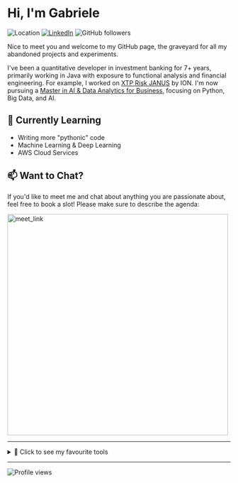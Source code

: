 # Hi, I'm Gabriele

![Location](https://img.shields.io/badge/-Milan,%20Italy-DC143C?style=flat-square&logo=googlemaps&logoColor=white)
[![LinkedIn](https://img.shields.io/badge/-LinkedIn-0077B5?style=flat-square&logo=Linkedin&logoColor=white)](https://www.linkedin.com/in/gabriele-di-corato-002bba117/)
![GitHub followers](https://img.shields.io/github/followers/GabrieleDiCorato?label=Follow&style=social)

Nice to meet you and welcome to my GitHub page, the graveyard for all my abandoned projects and experiments.

I've been a quantitative developer in investment banking for 7+ years, primarily working in Java with exposure to functional analysis and financial engineering. For example, I worked on [XTP Risk JANUS](https://iongroup.com/products/markets/xtp-risk-janus/) by ION. I'm now pursuing a [Master in AI & Data Analytics for Business](https://aidamasterbicocca.it/percorso/), focusing on Python, Big Data, and AI. 


## 🌱 Currently Learning

- Writing more "pythonic" code
- Machine Learning & Deep Learning
- AWS Cloud Services

## 📫 Want to Chat?

If you'd like to meet me and chat about anything you are passionate about, feel free to book a slot! Please make sure to describe the agenda:

<a href="https://calendly.com/gabriele-dicorato/15min" target="_blank"><img width="498" alt="meet_link" src="https://user-images.githubusercontent.com/15426564/144297439-f530f383-e73e-41e0-9914-a9b7d3f432e5.png"></a>

---

<details>
<summary>🔧 Click to see my favourite tools</summary>


This is a list of everything I've worked with. 

<p align="center"><small><em>I have forgotten much that I thought I knew, and learned again much that I had forgotten. I can see many things far off, but many things that are close at hand I cannot see.*</em></small></p>


### Languages

![Python](https://img.shields.io/badge/-Python-3776AB?style=flat-square&logo=Python&logoColor=white)
![Java](https://img.shields.io/badge/-Java-007396?style=flat-square&logo=java&logoColor=white)
![R](https://img.shields.io/badge/-R-276DC3?style=flat-square&logo=r&logoColor=white)
![C++](https://img.shields.io/badge/-C++-00599C?style=flat-square&logo=cplusplus&logoColor=white)
![MATLAB](https://img.shields.io/badge/-MATLAB-0076A8?style=flat-square&logo=mathworks&logoColor=white)
![Wolfram](https://img.shields.io/badge/-Wolfram-DD1100?style=flat-square&logo=wolfram&logoColor=white)

<small>*Mainly confident in Java and Python. Would like to learn Rust and Scala.*</small>

### Databases

![MySQL](https://img.shields.io/badge/-MySQL-4479A1?style=flat-square&logo=mysql&logoColor=white)
![PostgreSQL](https://img.shields.io/badge/-PostgreSQL-336791?style=flat-square&logo=postgresql&logoColor=white)
![MongoDB](https://img.shields.io/badge/-MongoDB-47A248?style=flat-square&logo=mongodb&logoColor=white)
![Redis](https://img.shields.io/badge/-Redis-DC382D?style=flat-square&logo=redis&logoColor=white)
![Neo4j](https://img.shields.io/badge/-Neo4j-008CC1?style=flat-square&logo=neo4j&logoColor=white)

### Frameworks & Libraries

![Pandas](https://img.shields.io/badge/-Pandas-150458?style=flat-square&logo=pandas&logoColor=white)
![NumPy](https://img.shields.io/badge/-NumPy-013243?style=flat-square&logo=numpy&logoColor=white)
![Spring](https://img.shields.io/badge/-Spring-6DB33F?style=flat-square&logo=spring&logoColor=white)
![Akka](https://img.shields.io/badge/-Akka-0B5468?style=flat-square&logo=akka&logoColor=white)

### Cloud Platforms

![Google Cloud](https://img.shields.io/badge/-Google%20Cloud-4285F4?style=flat-square&logo=googlecloud&logoColor=white)
![AWS](https://img.shields.io/badge/-AWS-232F3E?style=flat-square&logo=amazonaws&logoColor=white)

### Development Tools

![Git](https://img.shields.io/badge/-Git-F05032?style=flat-square&logo=git&logoColor=white)
![GitHub](https://img.shields.io/badge/-GitHub-181717?style=flat-square&logo=github&logoColor=white)
![Maven](https://img.shields.io/badge/-Maven-C71A36?style=flat-square&logo=apachemaven&logoColor=white)
![uv](https://img.shields.io/badge/-uv-DE5FE9?style=flat-square&logo=uv&logoColor=white)
![Jenkins](https://img.shields.io/badge/-Jenkins-D24939?style=flat-square&logo=jenkins&logoColor=white)
![LaTeX](https://img.shields.io/badge/-LaTeX-008080?style=flat-square&logo=latex&logoColor=white)
![Confluence](https://img.shields.io/badge/-Confluence-172B4D?style=flat-square&logo=confluence&logoColor=white)
![Jira](https://img.shields.io/badge/-Jira-0052CC?style=flat-square&logo=jira&logoColor=white)

![Agile](https://img.shields.io/badge/-Agile-009FDA?style=flat-square&logoColor=white)
![Scrum](https://img.shields.io/badge/-Scrum-6DB33F?style=flat-square&logoColor=white)

### IDEs & Editors

![VS Code](https://img.shields.io/badge/-VS%20Code-007ACC?style=flat-square&logo=visualstudiocode&logoColor=white)
![IntelliJ IDEA](https://img.shields.io/badge/-IntelliJ%20IDEA-000000?style=flat-square&logo=intellijidea&logoColor=white)
![PyCharm](https://img.shields.io/badge/-PyCharm-000000?style=flat-square&logo=pycharm&logoColor=white)
![RStudio](https://img.shields.io/badge/-RStudio-75AADB?style=flat-square&logo=rstudioide&logoColor=white)
![Jupyter](https://img.shields.io/badge/-Jupyter-F37626?style=flat-square&logo=jupyter&logoColor=white)

</details>

---

![Profile views](https://komarev.com/ghpvc/?username=GabrieleDiCorato&style=flat-square&label=Visits+Since+Nov+2025:)
